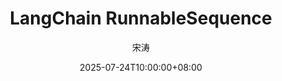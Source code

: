 ---
weight: 1
title: "LangChain RunnableSequence"
date: 2025-07-24T10:00:00+08:00
lastmod: 2025-07-24T10:00:00+08:00
draft: false
author: "宋涛"
authorLink: "https://hotttao.github.io/"
description: "langchain RunnableSequence"
featuredImage: 

tags: ["langchain 源码"]
categories: ["langchain"]

lightgallery: true

toc:
  auto: false
---